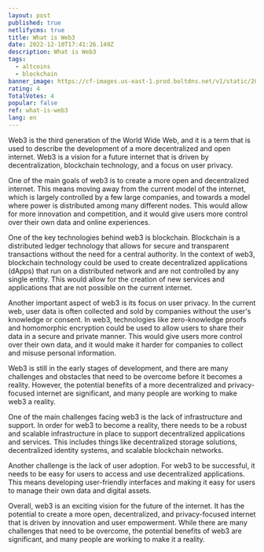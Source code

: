 ```yaml
---
layout: post
published: true
netlifycms: true
title: What is Web3
date: 2022-12-10T17:41:26.149Z
description: What is Web3
tags:
  - altcoins
  - blockchain
banner_image: https://cf-images.us-east-1.prod.boltdns.net/v1/static/2071817190001/f5016671-d789-44e5-b6f7-7fe34e7b3c03/daeb36ad-de1c-4e9c-bca1-5ea47551e56d/1280x720/match/image.jpg
rating: 4
TotalVotes: 4
popular: false
ref: what-is-web3
lang: en
---
```

Web3 is the third generation of the World Wide Web, and it is a term that is used to describe the development of a more decentralized and open internet. Web3 is a vision for a future internet that is driven by decentralization, blockchain technology, and a focus on user privacy.

One of the main goals of web3 is to create a more open and decentralized internet. This means moving away from the current model of the internet, which is largely controlled by a few large companies, and towards a model where power is distributed among many different nodes. This would allow for more innovation and competition, and it would give users more control over their own data and online experiences.

One of the key technologies behind web3 is blockchain. Blockchain is a distributed ledger technology that allows for secure and transparent transactions without the need for a central authority. In the context of web3, blockchain technology could be used to create decentralized applications (dApps) that run on a distributed network and are not controlled by any single entity. This would allow for the creation of new services and applications that are not possible on the current internet.

Another important aspect of web3 is its focus on user privacy. In the current web, user data is often collected and sold by companies without the user's knowledge or consent. In web3, technologies like zero-knowledge proofs and homomorphic encryption could be used to allow users to share their data in a secure and private manner. This would give users more control over their own data, and it would make it harder for companies to collect and misuse personal information.

Web3 is still in the early stages of development, and there are many challenges and obstacles that need to be overcome before it becomes a reality. However, the potential benefits of a more decentralized and privacy-focused internet are significant, and many people are working to make web3 a reality.

One of the main challenges facing web3 is the lack of infrastructure and support. In order for web3 to become a reality, there needs to be a robust and scalable infrastructure in place to support decentralized applications and services. This includes things like decentralized storage solutions, decentralized identity systems, and scalable blockchain networks.

Another challenge is the lack of user adoption. For web3 to be successful, it needs to be easy for users to access and use decentralized applications. This means developing user-friendly interfaces and making it easy for users to manage their own data and digital assets.

Overall, web3 is an exciting vision for the future of the internet. It has the potential to create a more open, decentralized, and privacy-focused internet that is driven by innovation and user empowerment. While there are many challenges that need to be overcome, the potential benefits of web3 are significant, and many people are working to make it a reality.